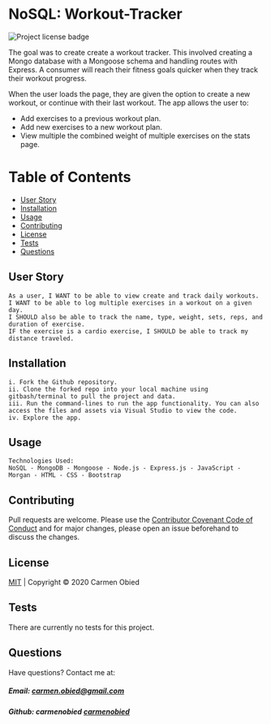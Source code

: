 # NoSQL: Workout-Tracker
![Project license badge](https://img.shields.io/badge/license-MIT-brightgreen)

The goal was to create create a workout tracker. This involved creating a Mongo database with a Mongoose schema and handling routes with Express. A consumer will reach their fitness goals quicker when they track their workout progress.

When the user loads the page, they are given the option to create a new workout, or continue with their last workout. The app allows the user to:
* Add exercises to a previous workout plan.
* Add new exercises to a new workout plan.
* View multiple the combined weight of multiple exercises on the stats page.

# Table of Contents
  * [User Story](#User-Story)
  * [Installation](#Installation)
  * [Usage](#Usage)
  * [Contributing](#Contributing)
  * [License](#License)
  * [Tests](#License)
  * [Questions](#Questions)

## User Story
```
As a user, I WANT to be able to view create and track daily workouts. 
I WANT to be able to log multiple exercises in a workout on a given day. 
I SHOULD also be able to track the name, type, weight, sets, reps, and duration of exercise. 
IF the exercise is a cardio exercise, I SHOULD be able to track my distance traveled.
```

## Installation
```
i. Fork the Github repository.
ii. Clone the forked repo into your local machine using gitbash/terminal to pull the project and data.
iii. Run the command-lines to run the app functionality. You can also access the files and assets via Visual Studio to view the code. 
iv. Explore the app.

```

## Usage
```
Technologies Used:
NoSQL - MongoDB - Mongoose - Node.js - Express.js - JavaScript - Morgan - HTML - CSS - Bootstrap
```

## Contributing
Pull requests are welcome. Please use the [Contributor Covenant Code of Conduct](https://www.contributor-covenant.org/version/2/0/code_of_conduct/code_of_conduct.md) and for major changes, please open an issue beforehand to discuss the changes.

## License 
[MIT](https://github.com/carmenobied/Workout-Tracker/blob/master/LICENSE) | Copyright © 2020 Carmen Obied

## Tests 
There are currently no tests for this project.

## Questions  
Have questions? Contact me at:
##### Email: carmen.obied@gmail.com
##### Github:  **carmenobied** [carmenobied](https://github.com/carmenobied)